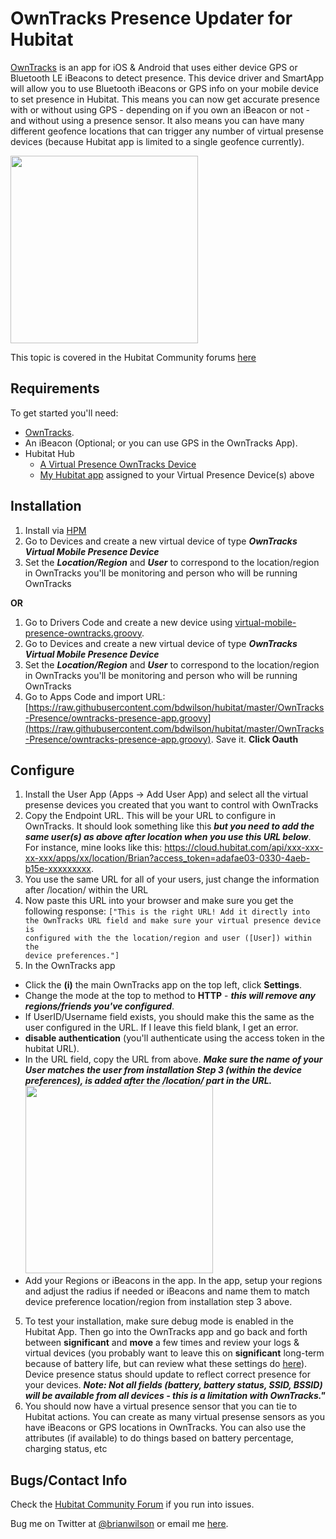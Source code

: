 OwnTracks Presence Updater for Hubitat
=======

[OwnTracks](https://owntracks.org/) is an app for iOS & Android that uses either device GPS or Bluetooth LE iBeacons to detect presence. This device driver and SmartApp will allow you to use Bluetooth iBeacons or GPS info on your mobile device to set presence in Hubitat. This means you can now get accurate presence with or without using GPS - depending on if you own an iBeacon or not - and without using a presence sensor. It also means you can have many different geofence locations that can trigger any number of virtual presense devices (because Hubitat app is limited to a single geofence currently). 

<img src="https://bdwilson.github.io/images/IMG_4808.jpg" width=300px>

This topic is covered in the Hubitat Community forums <a href="https://community.hubitat.com/t/release-geofency-presence/22788">here</a>

Requirements
------------
To get started you'll need:
- [OwnTracks](https://owntracks.org/).  
- An iBeacon (Optional; or you can use GPS in the OwnTracks App). 
- Hubitat Hub
	- [A Virtual Presence OwnTracks Device](https://raw.githubusercontent.com/bdwilson/hubitat/master/OwnTracks-Presence/virtual-mobile-presence-owntracks.groovy)
	- [My Hubitat app](https://raw.githubusercontent.com/bdwilson/hubitat/master/OwnTracks-Presence/owntracks-presence-app.groovy) assigned to your Virtual Presence Device(s) above

Installation
--------------------
1. Install via [HPM](https://community.hubitat.com/t/beta-hubitat-package-manager/38016)
2. Go to Devices and create a new virtual device of type ___OwnTracks Virtual Mobile Presence Device___
3. Set the ___Location/Region___ and ___User___ to correspond to the location/region in OwnTracks you'll be monitoring and person who will be running OwnTracks 

__OR__

1. Go to Drivers Code and create a new device using [virtual-mobile-presence-owntracks.groovy](https://raw.githubusercontent.com/bdwilson/hubitat/master/OwnTracks-Presence/virtual-mobile-presence-owntracks.groovy).
2. Go to Devices and create a new virtual device of type ___OwnTracks Virtual Mobile Presence Device___
3. Set the ___Location/Region___ and ___User___ to correspond to the location/region in OwnTracks you'll be monitoring and person who will be running OwnTracks 
4. Go to Apps Code and import URL: [https://raw.githubusercontent.com/bdwilson/hubitat/master/OwnTracks-Presence/owntracks-presence-app.groovy](https://raw.githubusercontent.com/bdwilson/hubitat/master/OwnTracks-Presence/owntracks-presence-app.groovy).  Save it. <b>Click Oauth</b>

Configure
---------
1. Install the User App (Apps -> Add User App) and select all the virtual presense devices you created that you want to control with OwnTracks
2. Copy the Endpoint URL. This will be your URL to configure in OwnTracks.  It
should look something like this ___but you need to add the same user(s) as
above after location when you use this URL below___.  For instance, mine looks
like this:
https://cloud.hubitat.com/api/xxx-xxx-xx-xxx/apps/xx/location/Brian?access_token=adafae03-0330-4aeb-b15e-xxxxxxxxx.
3. You use the same URL for all of your users, just change the information after /location/ within the URL
4. Now paste this URL into your browser and make sure you get the following response: <code>["This is the right URL! Add it directly into the OwnTracks URL field and make sure your virtual presence device is configured with the the location/region and user ([User]) within the device preferences."]</code>
4. In the OwnTracks app
* Click the __(i)__ the main OwnTracks app on the top left, click __Settings__. 
* Change the mode at the top to method to __HTTP__ - ___this will remove any regions/friends you've configured___.   
* If UserID/Username field exists, you should make this the same as the user configured in the URL. If I leave this field blank, I get an error.
* __disable authentication__ (you'll authenticate using the access token in the hubitat URL).  
* In the URL field, copy the URL from above. ___Make sure the name of your User matches the user from installation Step 3 (within the device preferences), is added after the /location/ part in the URL.___<br><img src="https://bdwilson.github.io/images/IMG_4809.jpg" width=300px>
* Add your Regions or iBeacons in the app.  In the app, setup your regions and adjust the radius if needed or iBeacons and name them to match device preference location/region from installation step 3 above. 
5. To test your installation, make sure debug mode is enabled in the Hubitat App. Then go into the OwnTracks app and go back and forth between <b>significant</b> and <b>move</b> a few times and review your logs & virtual devices (you probably want to leave this on <b>significant</b> long-term because of battery life, but can review what these settings do <a href='https://owntracks.org/booklet/features/location'>here</a>). Device presence status should update to reflect correct presence for your devices. ___Note: Not all fields (battery, battery status, SSID, BSSID) will be available from all devices - this is a limitation with OwnTracks."___
6. You should now have a virtual presence sensor that you can tie to Hubitat actions. You can create as many virtual presense sensors as you have iBeacons or GPS locations in OwnTracks. You can also use the attributes (if available) to do things based on battery percentage, charging status, etc

Bugs/Contact Info
-----------------
Check the [Hubitat Community Forum](https://community.hubitat.com/t/release-owntracks-presence/53419) if you run into issues. 

Bug me on Twitter at [@brianwilson](http://twitter.com/brianwilson) or email me [here](http://cronological.com/comment.php?ref=bubba).
